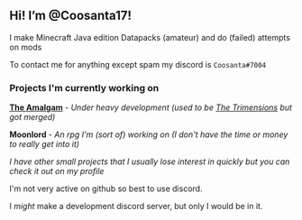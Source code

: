
## Hi! I’m @Coosanta17!

I make Minecraft Java edition Datapacks (amateur) and do (failed) attempts on mods

To contact me for anything except spam my discord is `Coosanta#7004`


### **Projects I'm currently working on**
**[The Amalgam](https://github.com/Coosanta17/Amalgam)** -  *Under heavy development (used to be [The Trimensions](https://github.com/Coosanta17/Trimensions) but got merged)* 

**Moonlord** - *An rpg I'm (sort of) working on (I don't have the time or money to really get into it)*

*I have other small projects that I usually lose interest in quickly but you can check it out on my profile*

I'm not very active on github so best to use discord.

I *might* make a development discord server, but only I would be in it.

<!---
Coosanta17/Coosanta17 is a ✨ special ✨ repository because its `README.md` (this file) appears on your GitHub profile.
You can click the Preview link to take a look at your changes.
--->
